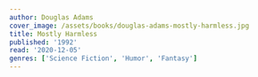 ```yaml
---
author: Douglas Adams
cover_image: /assets/books/douglas-adams-mostly-harmless.jpg
title: Mostly Harmless
published: '1992'
read: '2020-12-05'
genres: ['Science Fiction', 'Humor', 'Fantasy']
---
```

